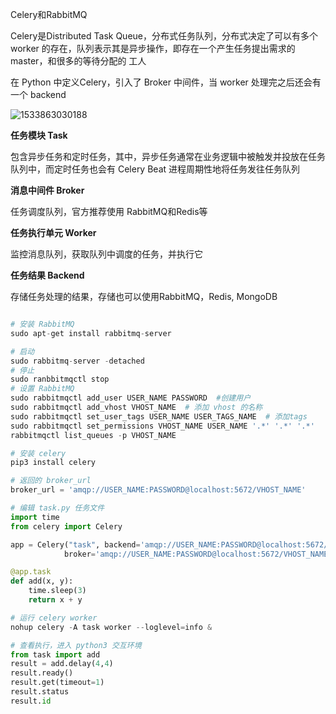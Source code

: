 Celery和RabbitMQ



Celery是Distributed Task Queue，分布式任务队列，分布式决定了可以有多个 worker 的存在，队列表示其是异步操作，即存在一个产生任务提出需求的 master，和很多的等待分配的 工人

在 Python 中定义Celery，引入了 Broker 中间件，当 worker 处理完之后还会有一个 backend

![1533863030188](assets/1533863030188.png)



**任务模块 Task**

包含异步任务和定时任务，其中，异步任务通常在业务逻辑中被触发并投放在任务队列中，而定时任务也会有 Celery Beat 进程周期性地将任务发往任务队列

**消息中间件 Broker**

任务调度队列，官方推荐使用 RabbitMQ和Redis等

**任务执行单元 Worker**

监控消息队列，获取队列中调度的任务，并执行它

**任务结果 Backend**

存储任务处理的结果，存储也可以使用RabbitMQ，Redis, MongoDB



```python

# 安装 RabbitMQ
sudo apt-get install rabbitmq-server

# 启动
sudo rabbitmq-server -detached
# 停止
sudo ranbbitmqctl stop
# 设置 RabbitMQ
sudo rabbitmqctl add_user USER_NAME PASSWORD  #创建用户
sudo rabbitmqctl add_vhost VHOST_NAME  # 添加 vhost 的名称
sudo rabbitmqctl set_user_tags USER_NAME USER_TAGS_NAME  # 添加tags
sudo rabbitmqctl set_permissions VHOST_NAME USER_NAME '.*' '.*' '.*'
rabbitmqctl list_queues -p VHOST_NAME

# 安装 celery
pip3 install celery

# 返回的 broker_url
broker_url = 'amqp://USER_NAME:PASSWORD@localhost:5672/VHOST_NAME'

# 编辑 task.py 任务文件
import time
from celery import Celery

app = Celery("task", backend='amqp://USER_NAME:PASSWORD@localhost:5672/VHOST_NAME',
            broker='amqp://USER_NAME:PASSWORD@localhost:5672/VHOST_NAME')

@app.task
def add(x, y):
    time.sleep(3)
    return x + y

# 运行 celery worker
nohup celery -A task worker --loglevel=info &

# 查看执行，进入 python3 交互环境
from task import add
result = add.delay(4,4)
result.ready()
result.get(timeout=1)
result.status
result.id
```

